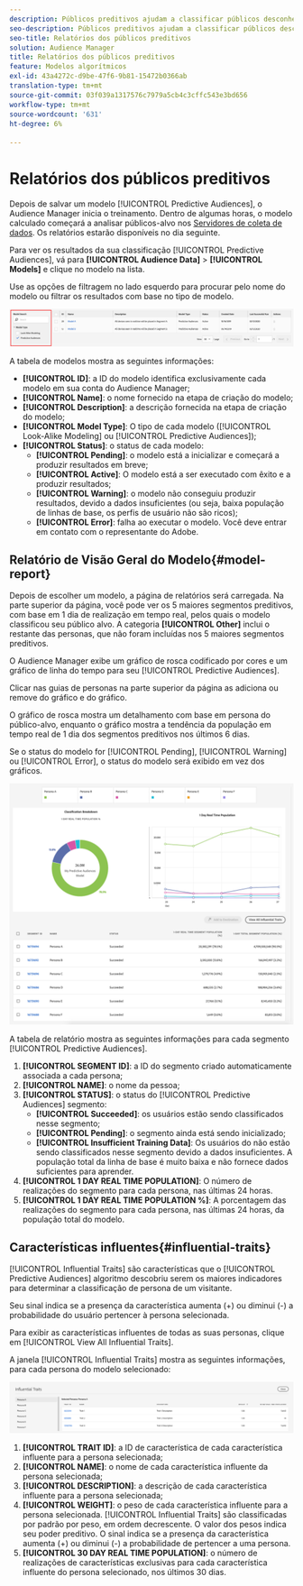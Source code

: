 ```yaml
---
description: Públicos preditivos ajudam a classificar públicos desconhecidos em personas distintas em tempo real, usando a ciência de dados.
seo-description: Públicos preditivos ajudam a classificar públicos desconhecidos em personas distintas em tempo real, usando a ciência de dados.
seo-title: Relatórios dos públicos preditivos
solution: Audience Manager
title: Relatórios dos públicos preditivos
feature: Modelos algorítmicos
exl-id: 43a4272c-d9be-47f6-9b81-15472b0366ab
translation-type: tm+mt
source-git-commit: 03f039a1317576c7979a5cb4c3cffc543e3bd656
workflow-type: tm+mt
source-wordcount: '631'
ht-degree: 6%

---
```


# Relatórios dos públicos preditivos

Depois de salvar um modelo [!UICONTROL Predictive Audiences], o Audience Manager inicia o treinamento. Dentro de algumas horas, o modelo calculado começará a analisar públicos-alvo nos [Servidores de coleta de dados](https://docs.adobe.com/content/help/en/audience-manager/user-guide/reference/system-components/components-data-collection.html#dcs-pcs). Os relatórios estarão disponíveis no dia seguinte.

Para ver os resultados da sua classificação [!UICONTROL Predictive Audiences], vá para **[!UICONTROL Audience Data]** > **[!UICONTROL Models]** e clique no modelo na lista.

Use as opções de filtragem no lado esquerdo para procurar pelo nome do modelo ou filtrar os resultados com base no tipo de modelo.

![filtro de públicos-alvo preditivos](assets/predictive-audiences-filter-models.png)

A tabela de modelos mostra as seguintes informações:

* **[!UICONTROL ID]**: a ID do modelo identifica exclusivamente cada modelo em sua conta do Audience Manager;
* **[!UICONTROL Name]**: o nome fornecido na etapa de criação do modelo;
* **[!UICONTROL Description]**: a descrição fornecida na etapa de criação do modelo;
* **[!UICONTROL Model Type]**: O tipo de cada modelo ([!UICONTROL Look-Alike Modeling] ou  [!UICONTROL Predictive Audiences]);
* **[!UICONTROL Status]**: o status de cada modelo:
   * **[!UICONTROL Pending]**: o modelo está a inicializar e começará a produzir resultados em breve;
   * **[!UICONTROL Active]**: O modelo está a ser executado com êxito e a produzir resultados;
   * **[!UICONTROL Warning]**: o modelo não conseguiu produzir resultados, devido a dados insuficientes (ou seja, baixa população de linhas de base, os perfis de usuário não são ricos);
   * **[!UICONTROL Error]**: falha ao executar o modelo. Você deve entrar em contato com o representante do Adobe.

## Relatório de Visão Geral do Modelo{#model-report}

Depois de escolher um modelo, a página de relatórios será carregada. Na parte superior da página, você pode ver os 5 maiores segmentos preditivos, com base em 1 dia de realização em tempo real, pelos quais o modelo classificou seu público alvo. A categoria **[!UICONTROL Other]** inclui o restante das personas, que não foram incluídas nos 5 maiores segmentos preditivos.

O Audience Manager exibe um gráfico de rosca codificado por cores e um gráfico de linha do tempo para seu [!UICONTROL Predictive Audiences].

Clicar nas guias de personas na parte superior da página as adiciona ou remove do gráfico e do gráfico.

O gráfico de rosca mostra um detalhamento com base em persona do público-alvo, enquanto o gráfico mostra a tendência da população em tempo real de 1 dia dos segmentos preditivos nos últimos 6 dias.

Se o status do modelo for [!UICONTROL Pending], [!UICONTROL Warning] ou [!UICONTROL Error], o status do modelo será exibido em vez dos gráficos.

![relatório de persona inteligente](assets/predictive-audiences-report.png)

A tabela de relatório mostra as seguintes informações para cada segmento [!UICONTROL Predictive Audiences].

1. **[!UICONTROL SEGMENT ID]**: a ID do segmento criado automaticamente associada a cada persona;
1. **[!UICONTROL NAME]**: o nome da pessoa;
1. **[!UICONTROL STATUS]**: o status do  [!UICONTROL Predictive Audiences] segmento:
   * **[!UICONTROL Succeeded]**: os usuários estão sendo classificados nesse segmento;
   * **[!UICONTROL Pending]**: o segmento ainda está sendo inicializado;
   * **[!UICONTROL Insufficient Training Data]**: Os usuários do não estão sendo classificados nesse segmento devido a dados insuficientes. A população total da linha de base é muito baixa e não fornece dados suficientes para aprender.
1. **[!UICONTROL 1 DAY REAL TIME POPULATION]**: O número de realizações do segmento para cada persona, nas últimas 24 horas.
1. **[!UICONTROL 1 DAY REAL TIME POPULATION %]**: A porcentagem das realizações do segmento para cada persona, nas últimas 24 horas, da população total do modelo.

## Características influentes{#influential-traits}

[!UICONTROL Influential Traits] são características que o  [!UICONTROL Predictive Audiences] algoritmo descobriu serem os maiores indicadores para determinar a classificação de persona de um visitante.

Seu sinal indica se a presença da característica aumenta (+) ou diminui (-) a probabilidade do usuário pertencer à persona selecionada.

Para exibir as características influentes de todas as suas personas, clique em [!UICONTROL View All Influential Traits].

A janela [!UICONTROL Influential Traits] mostra as seguintes informações, para cada persona do modelo selecionado:

![traços influentes](assets/predictive-audiences-influential-traits.png)

1. **[!UICONTROL TRAIT ID]**: a ID de característica de cada característica influente para a persona selecionada;
1. **[!UICONTROL NAME]**: o nome de cada característica influente da persona selecionada;
1. **[!UICONTROL DESCRIPTION]**: a descrição de cada característica influente para a persona selecionada;
1. **[!UICONTROL WEIGHT]**: o peso de cada característica influente para a persona selecionada. [!UICONTROL Influential Traits] são classificadas por padrão por peso, em ordem decrescente.  O valor dos pesos indica seu poder preditivo. O sinal indica se a presença da característica aumenta (+) ou diminui (-) a probabilidade de pertencer a uma persona.
1. **[!UICONTROL 30 DAY REAL TIME POPULATION]**: o número de realizações de características exclusivas para cada característica influente do persona selecionado, nos últimos 30 dias.
